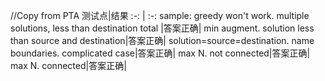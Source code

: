 //Copy from PTA
测试点|结果
:-: | :-: 
sample: greedy won't work. multiple solutions, less than destination total |答案正确|
min augment. solution less than source and destination|答案正确|
solution=source=destination. name boundaries. complicated case|答案正确|
max N. not connected|答案正确|
max N. connected|答案正确|